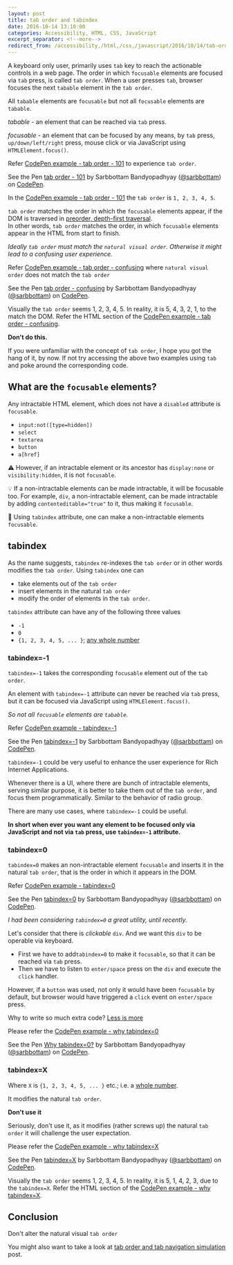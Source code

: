 ```yaml
---
layout: post
title: tab order and tabindex
date: 2016-10-14 13:10:00
categories: Accessibility, HTML, CSS, JavaScript
excerpt_separator: <!--more-->
redirect_from: /accessibility,/html,/css,/javascript/2016/10/14/tab-order-and-tabindex/
---
```


A keyboard only user, primarily uses `tab` key to reach the actionable controls in a web page.
The order in which `focusable` elements are focused via `tab` press, is called `tab order`.
When a user presses `tab`, browser focuses the next `tabable` element in the `tab order`.

<!--more-->

All `tabable` elements are `focusable` but not all `focusable` elements are `tabable`.

*tabable* - an element that can be reached via `tab` press.

*focusable* - an element that can be focused by any means, by `tab` press, `up/down/left/right` press, mouse click or via JavaScript using `HTMLElement.focus()`.

Refer [CodePen example - tab order - 101](http://codepen.io/sarbbottam/full/vXpaPO/) to experience `tab order`.

<p data-height="380" data-theme-id="0" data-slug-hash="vXpaPO" data-default-tab="result" data-user="sarbbottam" data-embed-version="2" class="codepen">See the Pen <a href="http://codepen.io/sarbbottam/pen/vXpaPO/">tab order  - 101</a> by Sarbbottam Bandyopadhyay (<a href="http://codepen.io/sarbbottam">@sarbbottam</a>) on <a href="http://codepen.io">CodePen</a>.</p>
<script async src="//assets.codepen.io/assets/embed/ei.js"></script>

In the [CodePen example - tab order - 101](http://codepen.io/sarbbottam/full/vXpaPO/) the `tab order` is `1, 2, 3, 4, 5`.

`tab order` matches the order in which the `focusable` elements appear, if the DOM is traversed in [preorder, depth-first traversal](https://www.w3.org/TR/dom/#concept-tree-order).
<br/>
In other words, `tab order` matches the order, in which `focusable` elements appear in the HTML from start to finish.

_Ideally `tab order` must match the `natural visual order`. Otherwise it might lead to a confusing user experience._

Refer [CodePen example - tab order - confusing](http://codepen.io/sarbbottam/full/amEjaP/) where `natural visual order` does not match the `tab order`

<p data-height="440" data-theme-id="0" data-slug-hash="amEjaP" data-default-tab="result" data-user="sarbbottam" data-embed-version="2" class="codepen">See the Pen <a href="http://codepen.io/sarbbottam/pen/amEjaP/">tab order  - confusing</a> by Sarbbottam Bandyopadhyay (<a href="http://codepen.io/sarbbottam">@sarbbottam</a>) on <a href="http://codepen.io">CodePen</a>.</p>
<script async src="//assets.codepen.io/assets/embed/ei.js"></script>

Visually the `tab order` seems 1, 2, 3, 4, 5. In reality, it is 5, 4, 3, 2, 1, to the match the DOM. Refer the HTML section of the [CodePen example - tab order - confusing](http://codepen.io/sarbbottam/amEjaP/).

**Don't do this.**

If you were unfamiliar with the concept of `tab order`, I hope you got the hang of it, by now.
If not try accessing the above two examples using `tab` and poke around the corresponding code.

## What are the `focusable` elements?

Any intractable HTML element, which does not have a `disabled` attribute is `focusable`.

* `input:not([type=hidden])`
* `select`
* `textarea`
* `button`
* `a[href]`

⚠︎︎ However, if an intractable element or its ancestor has `display:none` or `visibility:hidden`, it is not `focusable`.

💡 If a non-intractable elements can be made intractable, it will be focusable too.
For example, `div`, a non-intractable element, can be made intractable by adding `contenteditable="true"` to it, thus making it `focusable`.

👊 Using `tabindex` attribute, one can make a non-intractable elements `focusable`.

## tabindex

As the name suggests, `tabindex` re-indexes the `tab order` or in other words modifies the `tab order`.
Using `tabindex` one can

* take elements out of the `tab order`
* insert elements in the natural `tab order`
* modify the order of elements in the `tab order`.

`tabindex` attribute can have any of the following three values

* `-1`
* `0`
* `{1, 2, 3, 4, 5, ... }`; [any whole number](https://www.mathsisfun.com/whole-numbers.html)

### tabindex=-1

`tabindex=-1` takes the corresponding `focusable` element out of the `tab order`.

An element with `tabindex=-1` attribute can never be reached via `tab` press, but it can be focused via JavaScript using `HTMLElement.focus()`.

_So not all `focusable` elements are `tabable`._

Refer [CodePen example - tabindex=-1](http://codepen.io/sarbbottam/full/WGrRVO/)

<p data-height="650" data-theme-id="0" data-slug-hash="WGrRVO" data-default-tab="result" data-user="sarbbottam" data-embed-version="2" class="codepen">See the Pen <a href="http://codepen.io/sarbbottam/pen/WGrRVO/">tabindex=-1</a> by Sarbbottam Bandyopadhyay (<a href="http://codepen.io/sarbbottam">@sarbbottam</a>) on <a href="http://codepen.io">CodePen</a>.</p>
<script async src="//assets.codepen.io/assets/embed/ei.js"></script>

`tabindex=-1` could be very useful to enhance the user experience for Rich Internet Applications.

Whenever there is a UI, where there are bunch of intractable elements, serving similar purpose,
it is better to take them out of the `tab order`, and focus them programmatically. Similar to the behavior of radio group.

There are many use cases, where `tabindex=-1` could be useful.

**In short when ever you want any element to be focused only via JavaScript and not via `tab` press, use `tabindex=-1` attribute.**

### tabindex=0

`tabindex=0` makes an non-intractable element `focusable` and inserts it in the natural `tab order`, that is the order in which it appears in the DOM.

Refer [CodePen example - tabindex=0](http://codepen.io/sarbbottam/full/YGZkmV/)

<p data-height="450" data-theme-id="0" data-slug-hash="YGZkmV" data-default-tab="result" data-user="sarbbottam" data-embed-version="2" class="codepen">See the Pen <a href="http://codepen.io/sarbbottam/pen/YGZkmV/">tabindex=0</a> by Sarbbottam Bandyopadhyay (<a href="http://codepen.io/sarbbottam">@sarbbottam</a>) on <a href="http://codepen.io">CodePen</a>.</p>
<script async src="//assets.codepen.io/assets/embed/ei.js"></script>

_I had been considering `tabindex=0` a great utility, until recently._

Let's consider that there is _clickable_ `div`. And we want this `div` to be operable via keyboard.

* First we have to add`tabindex=0` to make it `focusable`, so that it can be reached via `tab` press.
* Then we have to listen to `enter/space` press on the `div` and execute the `click` handler.

However, if a `button` was used, not only it would have been `focusable` by default,
but browser would have triggered a `click` event on `enter/space` press.

Why to write so much extra code? [Less is more](https://www.google.com/#q=less+is+more)

Please refer the [CodePen example - why tabindex=0](http://codepen.io/sarbbottam/full/vXdxPm/)

<p data-height="500" data-theme-id="0" data-slug-hash="vXdxPm" data-default-tab="result" data-user="sarbbottam" data-embed-version="2" class="codepen">See the Pen <a href="http://codepen.io/sarbbottam/pen/vXdxPm/">Why tabindex=0?</a> by Sarbbottam Bandyopadhyay (<a href="http://codepen.io/sarbbottam">@sarbbottam</a>) on <a href="http://codepen.io">CodePen</a>.</p>
<script async src="//assets.codepen.io/assets/embed/ei.js"></script>

### tabindex=X

Where `X` is `{1, 2, 3, 4, 5, ... }` etc.; i.e. a [whole number](https://www.mathsisfun.com/whole-numbers.html).

It modifies the natural `tab order`.

**Don't use it**

Seriously, don't use it, as it modifies (rather screws up) the natural `tab order` it will challenge the user expectation.

Please refer the [CodePen example - why tabindex=X](http://codepen.io/sarbbottam/full/ozrrjx/)

<p data-height="350" data-theme-id="0" data-slug-hash="ozrrjx" data-default-tab="result" data-user="sarbbottam" data-embed-version="2" class="codepen">See the Pen <a href="http://codepen.io/sarbbottam/pen/ozrrjx/">tabindex=X</a> by Sarbbottam Bandyopadhyay (<a href="http://codepen.io/sarbbottam">@sarbbottam</a>) on <a href="http://codepen.io">CodePen</a>.</p>
<script async src="//assets.codepen.io/assets/embed/ei.js"></script>

Visually the `tab order` seems 1, 2, 3, 4, 5. In reality, it is 5, 1, 4, 2, 3, due to the `tabindex=X`. Refer the HTML section of the [CodePen example - why tabindex=X](http://codepen.io/sarbbottam/pen/ozrrjx/).

## Conclusion

Don't alter the natural visual `tab order`

You might also want to take a look at [tab order and tab navigation simulation](/blog/2016/10/16/tab-order-and-tab-navigation-simulation) post.
